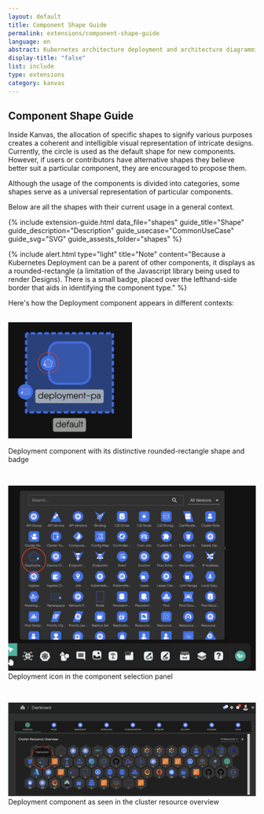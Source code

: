```yaml
---
layout: default
title: Component Shape Guide
permalink: extensions/component-shape-guide
language: en
abstract: Kubernetes architecture deployment and architecture diagramming tool for cloud native applications - Kanvas.
display-title: "false"
list: include
type: extensions
category: kanvas
---
```


## Component Shape Guide

Inside Kanvas, the allocation of specific shapes to signify various purposes creates a coherent and intelligible visual representation of intricate designs.
Currently, the circle is used as the default shape for new components. However, if users or contributors have alternative shapes they believe better suit a particular component, they are encouraged to propose them.

Although the usage of the components is divided into categories, some shapes serve as a universal representation of particular components.

Below are all the shapes with their current usage in a general context.



{% include extension-guide.html 
 data_file="shapes"
 guide_title="Shape"
 guide_description="Description"
 guide_usecase="CommonUseCase"
 guide_svg="SVG"
 guide_assests_folder="shapes"
%}
 
{% include alert.html type="light" title="Note" content="Because a Kubernetes Deployment can be a parent of other components, it displays as a rounded-rectangle (a limitation of the Javascript library being used to render Designs). There is a small badge, placed over the lefthand-side border that aids in identifying the component type." %}

Here's how the Deployment component appears in different contexts:

<br/>

<a href="../../../assets/img/deployment-shape.png">
    <img src="../../../assets/img/deployment-shape.png" style="width:50%; height:auto;" alt="Deployment Component Shape">
</a>
<p>Deployment component with its distinctive rounded-rectangle shape and badge</p>

<br/>

[![Deployment in Icon Set](../../../assets/img/deployment-icon.png)](../../../assets/img/deployment-icon.png)
Deployment icon in the component selection panel

<br/>

[![Deployment in Dashboard](../../../assets/img/deployment-dashboard.png)](../../../assets/img/deployment-dashboard.png)
Deployment component as seen in the cluster resource overview